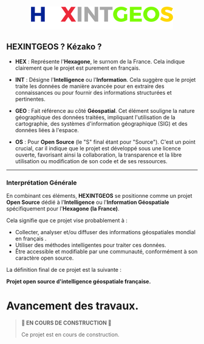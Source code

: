 <p align="center">
  <img src="logo.png" alt="Logo du projet">
</p>

## HEXINTGEOS ? Kézako ?

* **HEX** : Représente l'**Hexagone**, le surnom de la France. Cela indique clairement que le projet est purement en français.

* **INT** : Désigne l'**Intelligence** ou l'**Information**. Cela suggère que le projet traite les données de manière avancée pour en extraire des connaissances ou pour fournir des informations structurées et pertinentes.

* **GEO** : Fait référence au côté **Géospatial**. Cet élément souligne la nature géographique des données traitées, impliquant l'utilisation de la cartographie, des systèmes d'information géographique (SIG) et des données liées à l'espace.

* **OS** : Pour **Open Source** (le "S" final étant pour "Source"). C'est un point crucial, car il indique que le projet est développé sous une licence ouverte, favorisant ainsi la collaboration, la transparence et la libre utilisation ou modification de son code et de ses ressources.

---

### Interprétation Générale

En combinant ces éléments, **HEXINTGEOS** se positionne comme un projet **Open Source** dédié à l'**Intelligence** ou l'**Information Géospatiale** spécifiquement pour l'**Hexagone (la France)**.

Cela signifie que ce projet vise probablement à :
* Collecter, analyser et/ou diffuser des informations géospatiales mondial en français .
* Utiliser des méthodes intelligentes pour traiter ces données.
* Être accessible et modifiable par une communauté, conformément à son caractère open source.

La définition final de ce projet est la suivante :

**Projet open source d'intelligence géospatiale française.**

# Avancement des travaux.
> **🚧 EN COURS DE CONSTRUCTION 🚧**
> 
> Ce projet est en cours de construction.
